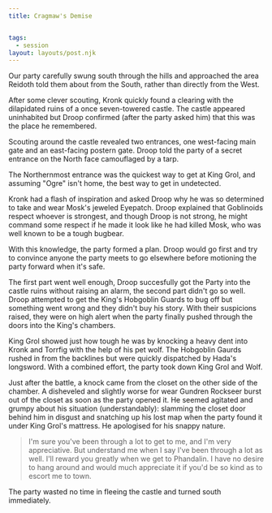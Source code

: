```yaml
---
title: Cragmaw's Demise


tags:
  - session
layout: layouts/post.njk
---
```


Our party carefully swung south through the hills and approached the area Reidoth told them about from the South, rather than directly from the West.

After some clever scouting, Kronk quickly found a clearing with the dilapidated ruins of a once seven-towered castle. The castle appeared uninhabited but Droop confirmed (after the party asked him) that this was the place he remembered.

Scouting around the castle revealed two entrances, one west-facing main gate and an east-facing postern gate. Droop told the party of a secret entrance on the North face camouflaged by a tarp.

The Northernmost entrance was the quickest way to get at King Grol, and assuming "Ogre" isn't home, the best way to get in undetected.

Kronk had a flash of inspiration and asked Droop why he was so determined to take and wear Mosk's jeweled Eyepatch. Droop explained that Goblinoids respect whoever is strongest, and though Droop is not strong, he might command some respect if he made it look like he had killed Mosk, who was well known to be a tough bugbear.

With this knowledge, the party formed a plan. Droop would go first and try to convince anyone the party meets to go elsewhere before motioning the party forward when it's safe.

The first part went well enough, Droop succesfully got the Party into the castle ruins without raising an alarm, the second part didn't go so well. Droop attempted to get the King's Hobgoblin Guards to bug off but something went wrong and they didn't buy his story. With their suspicions raised, they were on high alert when the party finally pushed through the doors into the King's chambers.

King Grol showed just how tough he was by knocking a heavy dent into Kronk and Torrfig with the help of his pet wolf. The Hobgoblin Gaurds rushed in from the backlines but were quickly dispatched by Hada's longsword. With a combined effort, the party took down King Grol and Wolf.

Just after the battle, a knock came from the closet on the other side of the chamber. A disheveled and slightly worse for wear Gundren Rockseer burst out of the closet as soon as the party opened it. He seemed agitated and grumpy about his situation (understandably): slamming the closet door behind him in disgust and snatching up his lost map when the party found it under King Grol's mattress. He apologised for his snappy nature. 

> I'm sure you've been through a lot to get to me, and I'm very appreciative. But understand me when I say I've been through a lot as well. I'll reward you greatly when we get to Phandalin. I have no desire to hang around and would much appreciate it if you'd be so kind as to escort me to town.

The party wasted no time in fleeing the castle and turned south immediately.
